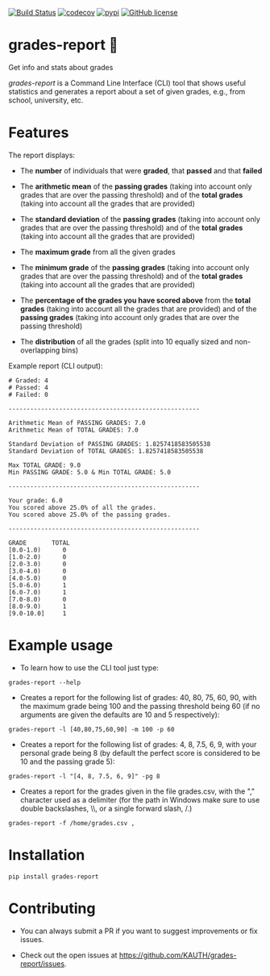 [![Build Status](https://github.com/KAUTH/grades-report/workflows/Python%20tests/badge.svg)](https://github.com/KAUTH/grades-report/actions?query=workflow%3A%22Python+tests%22)
[![codecov](https://codecov.io/gh/KAUTH/grades-report/branch/master/graph/badge.svg)](https://codecov.io/gh/KAUTH/grades-report)
[![pypi](https://img.shields.io/pypi/v/grades-report.svg)](https://pypi.python.org/pypi/grades-report)
[![GitHub license](https://img.shields.io/github/license/KAUTH/grades-report)](https://github.com/KAUTH/grades-report/blob/master/LICENSE)

# grades-report 📝

Get info and stats about grades

*grades-report* is a Command Line Interface (CLI) tool that shows useful statistics and generates a report about a set of given grades, e.g., from school, university, etc.

# Features

The report displays:

* The **number** of individuals that were **graded**, that **passed** and that **failed**

* The **arithmetic mean** of the **passing grades** (taking into account only grades that are over the passing threshold) and of the **total grades** (taking into account all the grades that are provided)

* The **standard deviation** of the **passing grades** (taking into account only grades that are over the passing threshold) and of the **total grades** (taking into account all the grades that are provided)

* The **maximum grade** from all the given grades

* The **minimum grade** of the **passing grades** (taking into account only grades that are over the passing threshold) and of the **total grades** (taking into account all the grades that are provided)

* The **percentage of the grades you have scored above** from the **total grades** (taking into account all the grades that are provided) and of the **passing grades** (taking into account only grades that are over the passing threshold)

* The **distribution** of all the grades (split into 10 equally sized and non-overlapping bins)

Example report (CLI output):

```
# Graded: 4
# Passed: 4
# Failed: 0

-----------------------------------------------------

Arithmetic Mean of PASSING GRADES: 7.0
Arithmetic Mean of TOTAL GRADES: 7.0

Standard Deviation of PASSING GRADES: 1.8257418583505538
Standard Deviation of TOTAL GRADES: 1.8257418583505538

Max TOTAL GRADE: 9.0
Min PASSING GRADE: 5.0 & Min TOTAL GRADE: 5.0

-----------------------------------------------------

Your grade: 6.0
You scored above 25.0% of all the grades.
You scored above 25.0% of the passing grades.

-----------------------------------------------------

GRADE       TOTAL
[0.0-1.0)      0
[1.0-2.0)      0
[2.0-3.0)      0
[3.0-4.0)      0
[4.0-5.0)      0
[5.0-6.0)      1
[6.0-7.0)      1
[7.0-8.0)      0
[8.0-9.0)      1
[9.0-10.0]     1
```

# Example usage

* To learn how to use the CLI tool just type: 

```grades-report --help```

* Creates a report for the following list of grades: 40, 80, 75, 60, 90, with the maximum grade being 100 and the passing threshold being 60 (if no arguments are given the defaults are 10 and 5 respectively):

 ```grades-report -l [40,80,75,60,90] -m 100 -p 60```

* Creates a report for the following list of grades: 4, 8, 7.5, 6, 9, with your personal grade being 8 (by default the perfect score is considered to be 10 and the passing grade 5):

```grades-report -l "[4, 8, 7.5, 6, 9]" -pg 8```

* Creates a report for the grades given in the file grades.csv, with the "," character used as a delimiter (for the path in Windows make sure to use double backslashes, \\\\, or a single forward slash, /.)

```grades-report -f /home/grades.csv ,```

# Installation

```pip install grades-report```

# Contributing

* You can always submit a PR if you want to suggest improvements or fix issues.

* Check out the open issues at https://github.com/KAUTH/grades-report/issues.
